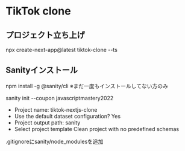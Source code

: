 # TikTok clone

## プロジェクト立ち上げ
npx create-next-app@latest tiktok-clone --ts

## Sanityインストール

npm install -g @sanity/cli
※まだ一度もインストールしてない方のみ

sanity init --coupon javascriptmastery2022

- Project name: tiktok-nextjs-clone
- Use the default dataset configuration? Yes
- Project output path: sanity
- Select project template Clean project with no predefined schemas

.gitignoreにsanity/node_modulesを追加